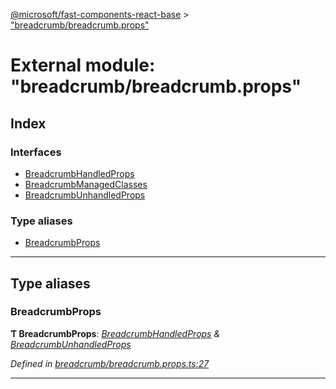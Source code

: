 [@microsoft/fast-components-react-base](../README.md) > ["breadcrumb/breadcrumb.props"](../modules/_breadcrumb_breadcrumb_props_.md)

# External module: "breadcrumb/breadcrumb.props"

## Index

### Interfaces

* [BreadcrumbHandledProps](../interfaces/_breadcrumb_breadcrumb_props_.breadcrumbhandledprops.md)
* [BreadcrumbManagedClasses](../interfaces/_breadcrumb_breadcrumb_props_.breadcrumbmanagedclasses.md)
* [BreadcrumbUnhandledProps](../interfaces/_breadcrumb_breadcrumb_props_.breadcrumbunhandledprops.md)

### Type aliases

* [BreadcrumbProps](_breadcrumb_breadcrumb_props_.md#breadcrumbprops)

---

## Type aliases

<a id="breadcrumbprops"></a>

###  BreadcrumbProps

**Ƭ BreadcrumbProps**: *[BreadcrumbHandledProps](../interfaces/_breadcrumb_breadcrumb_props_.breadcrumbhandledprops.md) & [BreadcrumbUnhandledProps](../interfaces/_breadcrumb_breadcrumb_props_.breadcrumbunhandledprops.md)*

*Defined in [breadcrumb/breadcrumb.props.ts:27](https://github.com/Microsoft/fast-dna/blob/164dd3ca/packages/fast-components-react-base/src/breadcrumb/breadcrumb.props.ts#L27)*

___

